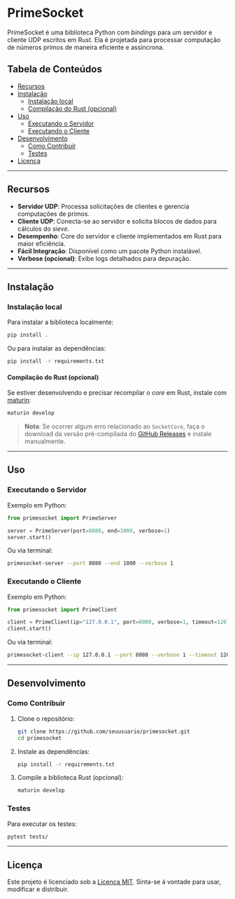 # PrimeSocket

PrimeSocket é uma biblioteca Python com *bindings* para um servidor e cliente UDP escritos em Rust.
Ela é projetada para processar computação de números primos de maneira eficiente e assíncrona.

## Tabela de Conteúdos

- [Recursos](#recursos)
- [Instalação](#instalação)
  - [Instalação local](#instalação-local)
  - [Compilação do Rust (opcional)](#compilação-do-rust-opcional)
- [Uso](#uso)
  - [Executando o Servidor](#executando-o-servidor)
  - [Executando o Cliente](#executando-o-cliente)
- [Desenvolvimento](#desenvolvimento)
  - [Como Contribuir](#como-contribuir)
  - [Testes](#testes)
- [Licença](#licença)

---

## Recursos

- **Servidor UDP**: Processa solicitações de clientes e gerencia computações de primos.
- **Cliente UDP**: Conecta-se ao servidor e solicita blocos de dados para cálculos do *sieve*.
- **Desempenho**: Core do servidor e cliente implementados em Rust para maior eficiência.
- **Fácil Integração**: Disponível como um pacote Python instalável.
- **Verbose (opcional)**: Exibe logs detalhados para depuração.

---

## Instalação

### Instalação local

Para instalar a biblioteca localmente:

```sh
pip install .
```

Ou para instalar as dependências:

```sh
pip install -r requirements.txt
```

#### Compilação do Rust (opcional)

Se estiver desenvolvendo e precisar recompilar o *core* em Rust, instale com [maturin](https://github.com/PyO3/maturin):

```sh
maturin develop
```

> **Nota**: Se ocorrer algum erro relacionado ao `SocketCore`, faça o download da versão pré-compilada do [GitHub Releases](https://github.com/Joao-vpf/primesocket/releases) e instale manualmente.

---

## Uso

### Executando o Servidor

Exemplo em Python:

```python
from primesocket import PrimeServer

server = PrimeServer(port=8080, end=1000, verbose=1)
server.start()
```

Ou via terminal:

```sh
primesocket-server --port 8080 --end 1000 --verbose 1
```

### Executando o Cliente

Exemplo em Python:

```python
from primesocket import PrimeClient

client = PrimeClient(ip="127.0.0.1", port=8080, verbose=1, timeout=120)
client.start()
```

Ou via terminal:

```sh
primesocket-client --ip 127.0.0.1 --port 8080 --verbose 1 --timeout 120
```

---

## Desenvolvimento

### Como Contribuir

1. Clone o repositório:
   ```sh
   git clone https://github.com/seuusuario/primesocket.git
   cd primesocket
   ```

2. Instale as dependências:
   ```sh
   pip install -r requirements.txt
   ```

3. Compile a biblioteca Rust (opcional):
   ```sh
   maturin develop
   ```

### Testes

Para executar os testes:

```sh
pytest tests/
```

---

## Licença

Este projeto é licenciado sob a [Licença MIT](LICENSE). Sinta-se à vontade para usar, modificar e distribuir.